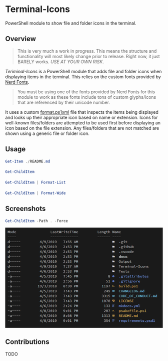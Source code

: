 # Terminal-Icons

PowerShell module to show file and folder icons in the terminal.

## Overview

> This is very much a work in progress. This means the structure and functionality will most likely change prior to release. Right now, it just BARELY works. *USE AT YOUR OWN RISK*.

*Teriminal-Icons* is a PowerShell module that adds file and folder icons when displaying items in the terminal.
This relies on the custom fonts provided by [Nerd Fonts](https://github.com/ryanoasis/nerd-fonts).

> You must be using one of the fonts provided by Nerd Fonts for this module to work as these fonts include tons of custom glyphs/icons that are referenced by their unicode number.

It uses a custom [format.ps1xml](https://docs.microsoft.com/en-us/powershell/module/microsoft.powershell.core/about/about_format.ps1xml?view=powershell-6) file that inspects the items being displayed and looks up their appropriate icon based on name or extension.
Icons for well-known files/folders are attempted to be used first before displaying an icon based on the file extension.
Any files/folders that are not matched are shown using a generic file or folder icon.

## Usage

```powershell
Get-Item ./README.md

Get-ChildItem

Get-ChildItem | Format-List

Get-ChildItem | Format-Wide
```

## Screenshots

```powershell
Get-ChildItem -Path . -Force
```

![Screenshot 1](./media/screenshot1.png)

## Contributions

TODO
